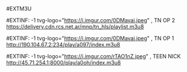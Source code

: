 #EXTM3U

#EXTINF: -1 tvg-logo="https://i.imgur.com/0DMavai.jpeg" , TN OP 2
https://delivery.cdn.rcs.net.ar/mnp/tn_hls/playlist.m3u8

#EXTINF: -1 tvg-logo="https://i.imgur.com/0DMavai.jpeg" , TN OP 1
http://190.104.67.2:234/play/a097/index.m3u8

#EXTINF: -1 tvg-logo="https://i.imgur.com/rTAO1nZ.jpeg" , TEEN NICK 
http://45.71.254.1:8000/play/a0oh/index.m3u8
